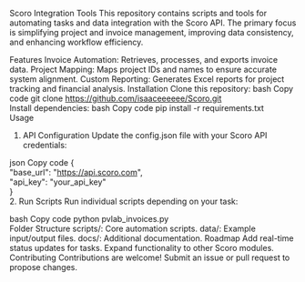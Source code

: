 Scoro Integration Tools
This repository contains scripts and tools for automating tasks and data integration with the Scoro API. The primary focus is simplifying project and invoice management, improving data consistency, and enhancing workflow efficiency.

Features
Invoice Automation: Retrieves, processes, and exports invoice data.
Project Mapping: Maps project IDs and names to ensure accurate system alignment.
Custom Reporting: Generates Excel reports for project tracking and financial analysis.
Installation
Clone this repository:
bash
Copy code
git clone https://github.com/isaaceeeeee/Scoro.git  
Install dependencies:
bash
Copy code
pip install -r requirements.txt  
Usage
1. API Configuration
Update the config.json file with your Scoro API credentials:

json
Copy code
{  
  "base_url": "https://api.scoro.com",  
  "api_key": "your_api_key"  
}  
2. Run Scripts
Run individual scripts depending on your task:

bash
Copy code
python pvlab_invoices.py  
Folder Structure
scripts/: Core automation scripts.
data/: Example input/output files.
docs/: Additional documentation.
Roadmap
Add real-time status updates for tasks.
Expand functionality to other Scoro modules.
Contributing
Contributions are welcome! Submit an issue or pull request to propose changes.
